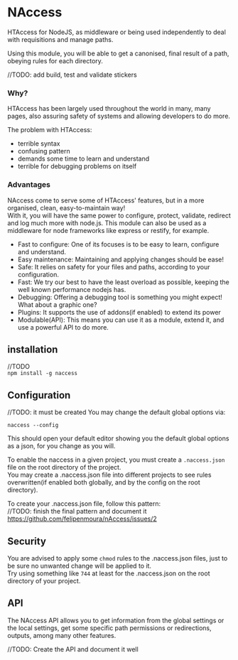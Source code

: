 # NAccess

HTAccess for NodeJS, as middleware or being used independently to deal with requisitions and manage paths.

Using this module, you will be able to get a canonised, final result of a path, obeying rules for each directory.

//TODO: add build, test and validate stickers

### Why?

HTAccess has been largely used throughout the world in many, many pages, also assuring safety of systems and allowing developers to do more.

The problem with HTAccess:
- terrible syntax
- confusing pattern
- demands some time to learn and understand
- terrible for debugging problems on itself

### Advantages

NAccess come to serve some of HTAccess' features, but in a more organised, clean, easy-to-maintain way!<br/>
With it, you will have the same power to configure, protect, validate, redirect and log much more with node.js.
This module can also be used as a middleware for node frameworks like express or restify, for example.

- Fast to configure: One of its focuses is to be easy to learn, configure and understand.
- Easy maintenance: Maintaining and applying changes should be ease!
- Safe: It relies on safety for your files and paths, according to your configuration.
- Fast: We try our best to have the least overload as possible, keeping the well known performance nodejs has.
- Debugging: Offering a debugging tool is something you might expect! What about a graphic one?
- Plugins: It supports the use of addons(if enabled) to extend its power
- Modulable(API): This means you can use it as a module, extend it, and use a powerful API to do more.

## installation

//TODO<br/>
```npm install -g naccess```

## Configuration

//TODO: it must be created
You may change the default global options via:

```naccess --config```

This should open your default editor showing you the default global options as a json, for you change as you will.

To enable the naccess in a given project, you must create a ```.naccess.json``` file on the root directory of the project.<br/>
You may create a .naccess.json file into different projects to see rules overwritten(if enabled both globally, and by the config on the root directory).

To create your .naccess.json file, follow this pattern:<br/>
//TODO: finish the final pattern and document it<br/>
https://github.com/felipenmoura/nAccess/issues/2

## Security

You are advised to apply some ```chmod``` rules to the .naccess.json files, just to be sure no unwanted change will be applied to it.<br/>
Try using something like ```744``` at least for the .naccess.json on the root directory of your project.

## API

The NAccess API allows you to get information from the global settings or the local settings, get some specific path permissions or redirections, outputs, among many other features.

//TODO: Create the API and document it well
